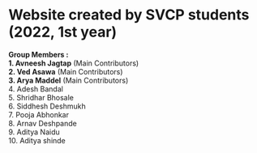 # Website created by SVCP students (2022, 1st year)
**Group Members :**\
**1. Avneesh Jagtap**  (Main Contributors)\
**2. Ved Asawa**  (Main Contributors)\
**3. Arya Maddel**  (Main Contributors)\
4. Adesh Bandal\
5. Shridhar Bhosale\
6. Siddhesh Deshmukh\
7. Pooja Abhonkar\
8. Arnav Deshpande\
9. Aditya Naidu\
10. Aditya shinde

